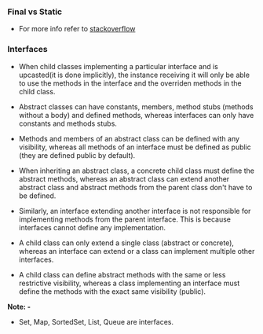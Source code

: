 ### Final vs Static
- For more info refer to [stackoverflow](https://stackoverflow.com/questions/13772827/difference-between-static-and-final)

### Interfaces
- When child classes implementing a particular interface and is upcasted(it is done implicitly), the instance receiving it will only be able to use the methods in the interface and the overriden methods in the child class.

- Abstract classes can have constants, members, method stubs (methods without a body) and defined methods, whereas interfaces can only have constants and methods stubs.

- Methods and members of an abstract class can be defined with any visibility, whereas all methods of an interface must be defined as public (they are defined public by default).

- When inheriting an abstract class, a concrete child class must define the abstract methods, whereas an abstract class can extend another abstract class and abstract methods from the parent class don't have to be defined.

- Similarly, an interface extending another interface is not responsible for implementing methods from the parent interface. This is because interfaces cannot define any implementation.

- A child class can only extend a single class (abstract or concrete), whereas an interface can extend or a class can implement multiple other interfaces.

- A child class can define abstract methods with the same or less restrictive visibility, whereas a class implementing an interface must define the methods with the exact same visibility (public).

**Note: -**
- Set, Map, SortedSet, List, Queue are interfaces.